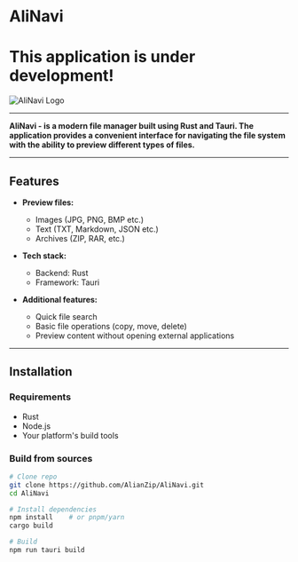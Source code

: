 # AliNavi
# **This application is under development!**


![AliNavi Logo](link_to_logo_image) <!-- Если есть логотип, добавьте ссылку на изображение -->

****

<b>AliNavi - is a modern file manager built using Rust and Tauri. The application provides a convenient interface for navigating the file system with the ability to preview different types of files.</b>
****
## Features

- **Preview files:**
  - Images (JPG, PNG, BMP etc.)
  - Text (TXT, Markdown, JSON etc.)
  - Archives (ZIP, RAR, etc.)

- **Tech stack:**
  - Backend: Rust
  - Framework: Tauri

- **Additional features:**
  - Quick file search
  - Basic file operations (copy, move, delete)
  - Preview content without opening external applications

****

## Installation

### Requirements

- Rust
- Node.js
- Your platform's build tools

### Build from sources

```bash
# Clone repo
git clone https://github.com/AlianZip/AliNavi.git
cd AliNavi

# Install dependencies
npm install    # or pnpm/yarn
cargo build

# Build
npm run tauri build
